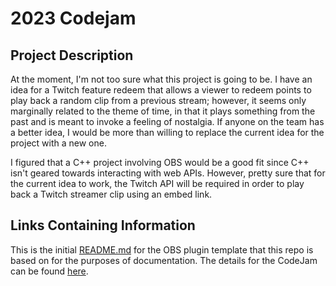 # 2023 Codejam

## Project Description

At the moment, I'm not too sure what this project is going to be. I have an idea for a
Twitch feature redeem that allows a viewer to redeem points to play back a random clip
from a previous stream; however, it seems only marginally related to the theme of time,
in that it plays something from the past and is meant to invoke a feeling of nostalgia.
If anyone on the team has a better idea, I would be more than willing to replace the
current idea for the project with a new one.

I figured that a C++ project involving OBS would be a good fit since C++ isn't geared
towards interacting with web APIs. However, pretty sure that for the current idea
to work, the Twitch API will be required in order to play back a Twitch streamer clip
using an embed link.

## Links Containing Information

This is the initial [README.md](https://github.com/obsproject/obs-plugintemplate/blob/master/README.md)
for the OBS plugin template that this repo is based on for the purposes of documentation.
The details for the CodeJam can be found [here](https://codejam.timeenjoyed.dev/).